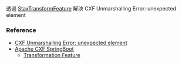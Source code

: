 透過 [StaxTransformFeature](https://cxf.apache.org/javadoc/latest/org/apache/cxf/feature/StaxTransformFeature.html) 解決 CXF Unmarshalling Error: unexpected element

### Reference
* [CXF Unmarshalling Error: unexpected element](https://coffee0127.github.io/blog/2017/11/12/unmarshalling-error-unexpected-element/)
* [Apache CXF SpringBoot](http://cxf.apache.org/docs/springboot.html)
    * [Transformation Feature](http://cxf.apache.org/docs/transformationfeature.html)
